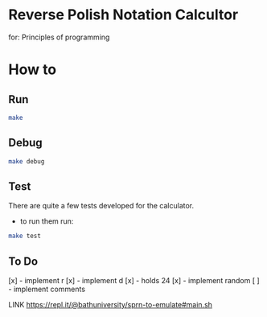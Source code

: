 # Reverse Polish Notation Calcultor

for: Principles of programming

# How to
## Run
```Bash
make
```

## Debug
```Bash
make debug
```

## Test
There are quite a few tests developed for the calculator.
- to run them run:
```Bash
make test
```

## To Do
[x] - implement r
[x] - implement d
[x] - holds 24
[x] - implement random
[ ] - implement comments 


LINK
https://repl.it/@bathuniversity/sprn-to-emulate#main.sh
